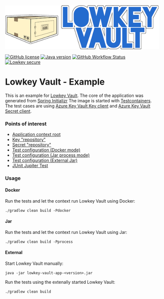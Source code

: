 ![LowkeyVault](https://raw.githubusercontent.com/nagyesta/lowkey-vault/main/.github/assets/LowkeyVault-logo-full.png)

[![GitHub license](https://img.shields.io/github/license/nagyesta/lowkey-vault-example?color=informational)](https://raw.githubusercontent.com/nagyesta/lowkey-vault-example/main/LICENSE)
[![Java version](https://img.shields.io/badge/Java%20version-11-yellow?logo=java)](https://img.shields.io/badge/Java%20version-11-yellow?logo=java)
[![GitHub Workflow Status](https://img.shields.io/github/workflow/status/nagyesta/lowkey-vault-example/Java%20CI%20with%20Gradle?logo=github)](https://github.com/nagyesta/lowkey-vault-example/actions/workflows/gradle.yml)
[![Lowkey secure](https://img.shields.io/badge/lowkey-secure-0066CC)](https://github.com/nagyesta/lowkey-vault)

# Lowkey Vault - Example

This is an example for [Lowkey Vault](https://github.com/nagyesta/lowkey-vault). The core of the application was generated
from [Spring Initializr](https://start.spring.io)
The image is started with [Testcontainers](https://testcontainers.org/). The test cases are using
[Azure Key Vault Key client](https://docs.microsoft.com/en-us/azure/key-vault/keys/quick-create-java)
and [Azure Key Vault Secret client](https://docs.microsoft.com/en-us/azure/key-vault/secrets/quick-create-java).

### Points of interest

* [Application context root](src/main/java/com/github/nagyesta/lowkeyvault/example/LowkeyVaultExampleApplication.java)
* [Key "repository"](src/main/java/com/github/nagyesta/lowkeyvault/example/impl/AzureKeyRepositoryImpl.java)
* [Secret "repository"](src/main/java/com/github/nagyesta/lowkeyvault/example/impl/AzureSecretRepositoryImpl.java)
* [Test configuration (Docker mode)](src/test/java/com/github/nagyesta/lowkeyvault/example/AzureAccessTestDockerConfiguration.java)
* [Test configuration (Jar process mode)](src/test/java/com/github/nagyesta/lowkeyvault/example/AzureAccessTestProcessConfiguration.java)
* [Test configuration (External Jar)](src/test/java/com/github/nagyesta/lowkeyvault/example/AzureAccessTestExternalStartConfiguration.java)
* [JUnit Jupiter Test](src/test/java/com/github/nagyesta/lowkeyvault/example/LowkeyVaultExampleApplicationTests.java)

### Usage

#### Docker

Run the tests and let the context run Lowkey Vault using Docker:

```shell
./gradlew clean build -Pdocker
```

#### Jar

Run the tests and let the context run Lowkey Vault using Jar:

```shell
./gradlew clean build -Pprocess
```

#### External

Start Lowkey Vault manually:

```shell
java -jar lowkey-vault-app-<version>.jar
```

Run the tests using the extenally started Lowkey Vault:

```shell
./gradlew clean build
```
